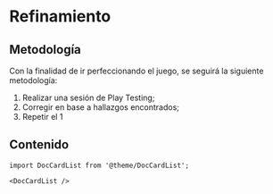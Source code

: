 # Refinamiento

## Metodología

Con la finalidad de ir perfeccionando el juego, se seguirá la siguiente metodología:

1. Realizar una sesión de Play Testing;
2. Corregir en base a hallazgos encontrados;
3. Repetir el 1

## Contenido

```mdx-code-block
import DocCardList from '@theme/DocCardList';

<DocCardList />
```
